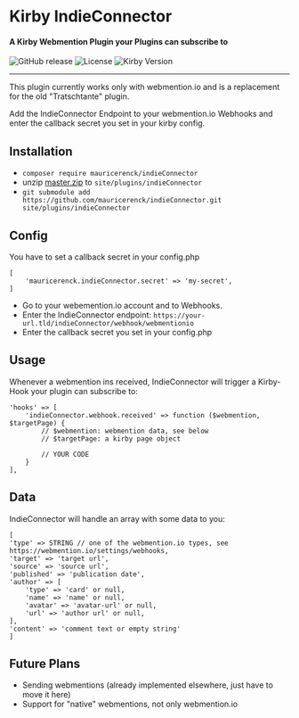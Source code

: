 # Kirby IndieConnector
#### A Kirby Webmention Plugin your Plugins can subscribe to

![GitHub release](https://img.shields.io/github/release/mauricerenck/indieConnector.svg?maxAge=1800) ![License](https://img.shields.io/github/license/mashape/apistatus.svg) ![Kirby Version](https://img.shields.io/badge/Kirby-3%2B-black.svg)

---

This plugin currently works only with webmention.io and is a replacement for the old "Tratschtante" plugin.

Add the IndieConnector Endpoint to your webmention.io Webhooks and enter the callback secret you set in your kirby config.

## Installation

- `composer require mauricerenck/indieConnector`
- unzip [master.zip](https://github.com/mauricerenck/indieConnector/releases/latest) to `site/plugins/indieConnector`
- `git submodule add https://github.com/mauricerenck/indieConnector.git site/plugins/indieConnector`

## Config

You have to set a callback secret in your config.php

```
[
    'mauricerenck.indieConnector.secret' => 'my-secret',
]
```

- Go to your webemention.io account and to Webhooks.
- Enter the IndieConnector endpoint: `https://your-url.tld/indieConnector/webhook/webmentionio`
- Enter the callback secret you set in your config.php

## Usage

Whenever a webmention ins received, IndieConnector will trigger a Kirby-Hook your plugin can subscribe to:

```
'hooks' => [
    'indieConnector.webhook.received' => function ($webmention, $targetPage) {
        // $webmention: webmention data, see below
        // $targetPage: a kirby page object

        // YOUR CODE
    }
],
```

## Data

IndieConnector will handle an array with some data to you:

```
[
'type' => STRING // one of the webmention.io types, see https://webmention.io/settings/webhooks,
'target' => 'target url',
'source' => 'source url',
'published' => 'publication date',
'author' => [
    'type' => 'card' or null,
    'name' => 'name' or null,
    'avatar' => 'avatar-url' or null,
    'url' => 'author url' or null,
],
'content' => 'comment text or empty string'
]
```

## Future Plans

- Sending webmentions (already implemented elsewhere, just have to move it here)
- Support for "native" webmentions, not only webmention.io

